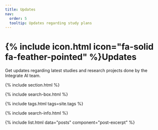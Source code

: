 ```yaml
---
title: Updates
nav:
  order: 5
  tooltip: Updates regarding study plans
---
```


# {% include icon.html icon="fa-solid fa-feather-pointed" %}Updates

Get updates regarding latest studies and research projects done by the Integrate AI team.

{% include section.html %}

{% include search-box.html %}

{% include tags.html tags=site.tags %}

{% include search-info.html %}

{% include list.html data="posts" component="post-excerpt" %}
